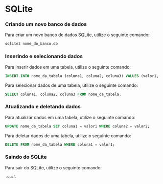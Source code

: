 # SQLite

### Criando um novo banco de dados

Para criar um novo banco de dados SQLite, utilize o seguinte comando:

```sql
sqlite3 nome_do_banco.db
```

### Inserindo e selecionando dados
Para inserir dados em uma tabela, utilize o seguinte comando:

```sql
INSERT INTO nome_da_tabela (coluna1, coluna2, coluna3) VALUES (valor1, valor2, valor3);
```
Para selecionar dados de uma tabela, utilize o seguinte comando:

```sql
SELECT coluna1, coluna2, coluna3 FROM nome_da_tabela;
```

### Atualizando e deletando dados
Para atualizar dados em uma tabela, utilize o seguinte comando:

```sql
UPDATE nome_da_tabela SET coluna1 = valor1 WHERE coluna2 = valor2;
```
Para deletar dados de uma tabela, utilize o seguinte comando:

```sql
DELETE FROM nome_da_tabela WHERE coluna1 = valor1;
```

### Saindo do SQLite
Para sair do SQLite, utilize o seguinte comando:

```sql
.quit
```
